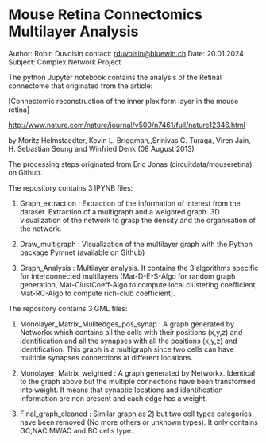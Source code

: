 Mouse Retina Connectomics Multilayer Analysis
========================

Author: Robin Duvoisin
contact: rduvoisin@bluewin.ch
Date: 20.01.2024
Subject: Complex Network Project

The python Jupyter notebook contains the analysis of the Retinal connectome that originated from the article:

[Connectomic reconstruction of the inner plexiform layer in the mouse
retina]

http://www.nature.com/nature/journal/v500/n7461/full/nature12346.html

by Moritz Helmstaedter, Kevin L. Briggman,,Srinivas C. Turaga, Viren
Jain, H. Sebastian Seung and Winfried Denk (08 August 2013)

The processing steps originated from Eric Jonas (circuitdata/mouseretina) on Github.

The repository contains 3 IPYNB files:

1) Graph_extraction : Extraction of the information of interest from the dataset. Extraction of a multigraph and a weighted graph. 3D visualization of the network to grasp the density and the organisation of the network.

2) Draw_multigraph : Visualization of the multilayer graph with the Python package Pymnet (available on Github)

3) Graph_Analysis : Multilayer analysis. It contains the 3 algorithms specific for interconnected multilayers (Mat-D-E-S-Algo for random graph generation, Mat-ClustCoeff-Algo to compute local clustering coefficient, Mat-RC-Algo to compute rich-club coefficient). 

The repository contains 3 GML files:

1) Monolayer_Matrix_Mulitedges_pos_synap : A graph generated by Networkx which contains all the cells with their positions (x,y,z) and identification and all the synapses with all the positions (x,y,z) and identification. This graph is a multigraph since two cells can have multiple synapses connections at different locations.

2) Monolayer_Matrix_weighted : A graph generated by Networkx. Identical to the graph above but the multiple connections have been transformed into weight. It means that synaptic locations and identification information are non present and each edge has a weight.

3) Final_graph_cleaned : Similar graph as 2) but two cell types categories have been removed (No more others or unknown types). It only contains GC,NAC,MWAC and BC cells type.

